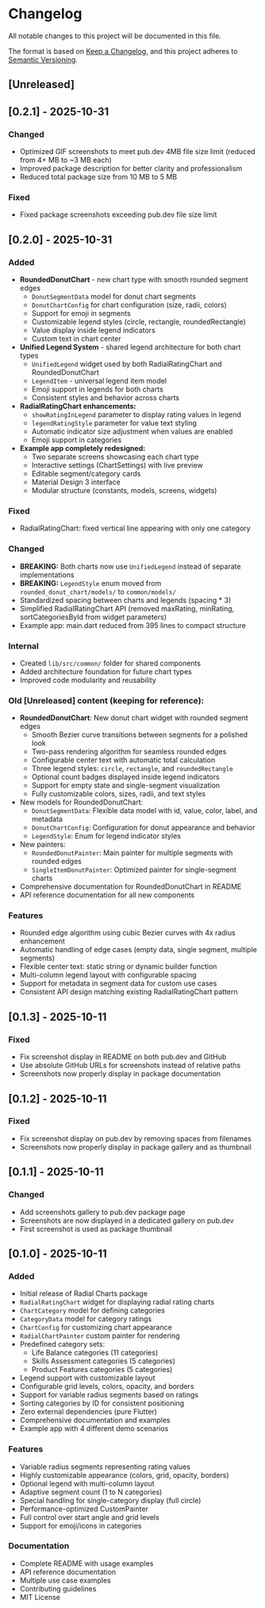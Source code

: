 # Changelog

All notable changes to this project will be documented in this file.

The format is based on [Keep a Changelog](https://keepachangelog.com/en/1.0.0/),
and this project adheres to [Semantic Versioning](https://semver.org/spec/v2.0.0.html).

## [Unreleased]

## [0.2.1] - 2025-10-31

### Changed
- Optimized GIF screenshots to meet pub.dev 4MB file size limit (reduced from 4+ MB to ~3 MB each)
- Improved package description for better clarity and professionalism
- Reduced total package size from 10 MB to 5 MB

### Fixed
- Fixed package screenshots exceeding pub.dev file size limit

## [0.2.0] - 2025-10-31

### Added
- **RoundedDonutChart** - new chart type with smooth rounded segment edges
  - `DonutSegmentData` model for donut chart segments
  - `DonutChartConfig` for chart configuration (size, radii, colors)
  - Support for emoji in segments
  - Customizable legend styles (circle, rectangle, roundedRectangle)
  - Value display inside legend indicators
  - Custom text in chart center
- **Unified Legend System** - shared legend architecture for both chart types
  - `UnifiedLegend` widget used by both RadialRatingChart and RoundedDonutChart
  - `LegendItem` - universal legend item model
  - Emoji support in legends for both charts
  - Consistent styles and behavior across charts
- **RadialRatingChart enhancements:**
  - `showRatingInLegend` parameter to display rating values in legend
  - `legendRatingStyle` parameter for value text styling
  - Automatic indicator size adjustment when values are enabled
  - Emoji support in categories
- **Example app completely redesigned:**
  - Two separate screens showcasing each chart type
  - Interactive settings (ChartSettings) with live preview
  - Editable segment/category cards
  - Material Design 3 interface
  - Modular structure (constants, models, screens, widgets)

### Fixed
- RadialRatingChart: fixed vertical line appearing with only one category

### Changed
- **BREAKING:** Both charts now use `UnifiedLegend` instead of separate implementations
- **BREAKING:** `LegendStyle` enum moved from `rounded_donut_chart/models/` to `common/models/`
- Standardized spacing between charts and legends (spacing * 3)
- Simplified RadialRatingChart API (removed maxRating, minRating, sortCategoriesById from widget parameters)
- Example app: main.dart reduced from 395 lines to compact structure

### Internal
- Created `lib/src/common/` folder for shared components
- Added architecture foundation for future chart types
- Improved code modularity and reusability

### Old [Unreleased] content (keeping for reference):
- **RoundedDonutChart**: New donut chart widget with rounded segment edges
  - Smooth Bezier curve transitions between segments for a polished look
  - Two-pass rendering algorithm for seamless rounded edges
  - Configurable center text with automatic total calculation
  - Three legend styles: `circle`, `rectangle`, and `roundedRectangle`
  - Optional count badges displayed inside legend indicators
  - Support for empty state and single-segment visualization
  - Fully customizable colors, sizes, radii, and text styles
- New models for RoundedDonutChart:
  - `DonutSegmentData`: Flexible data model with id, value, color, label, and metadata
  - `DonutChartConfig`: Configuration for donut appearance and behavior
  - `LegendStyle`: Enum for legend indicator styles
- New painters:
  - `RoundedDonutPainter`: Main painter for multiple segments with rounded edges
  - `SingleItemDonutPainter`: Optimized painter for single-segment charts
- Comprehensive documentation for RoundedDonutChart in README
- API reference documentation for all new components

### Features
- Rounded edge algorithm using cubic Bezier curves with 4x radius enhancement
- Automatic handling of edge cases (empty data, single segment, multiple segments)
- Flexible center text: static string or dynamic builder function
- Multi-column legend layout with configurable spacing
- Support for metadata in segment data for custom use cases
- Consistent API design matching existing RadialRatingChart pattern

## [0.1.3] - 2025-10-11

### Fixed
- Fix screenshot display in README on both pub.dev and GitHub
- Use absolute GitHub URLs for screenshots instead of relative paths
- Screenshots now properly display in package documentation

## [0.1.2] - 2025-10-11

### Fixed
- Fix screenshot display on pub.dev by removing spaces from filenames
- Screenshots now properly display in package gallery and as thumbnail

## [0.1.1] - 2025-10-11

### Changed
- Add screenshots gallery to pub.dev package page
- Screenshots are now displayed in a dedicated gallery on pub.dev
- First screenshot is used as package thumbnail

## [0.1.0] - 2025-10-11

### Added
- Initial release of Radial Charts package
- `RadialRatingChart` widget for displaying radial rating charts
- `ChartCategory` model for defining categories
- `CategoryData` model for category ratings
- `ChartConfig` for customizing chart appearance
- `RadialChartPainter` custom painter for rendering
- Predefined category sets:
  - Life Balance categories (11 categories)
  - Skills Assessment categories (5 categories)
  - Product Features categories (5 categories)
- Legend support with customizable layout
- Configurable grid levels, colors, opacity, and borders
- Support for variable radius segments based on ratings
- Sorting categories by ID for consistent positioning
- Zero external dependencies (pure Flutter)
- Comprehensive documentation and examples
- Example app with 4 different demo scenarios

### Features
- Variable radius segments representing rating values
- Highly customizable appearance (colors, grid, opacity, borders)
- Optional legend with multi-column layout
- Adaptive segment count (1 to N categories)
- Special handling for single-category display (full circle)
- Performance-optimized CustomPainter
- Full control over start angle and grid levels
- Support for emoji/icons in categories

### Documentation
- Complete README with usage examples
- API reference documentation
- Multiple use case examples
- Contributing guidelines
- MIT License
